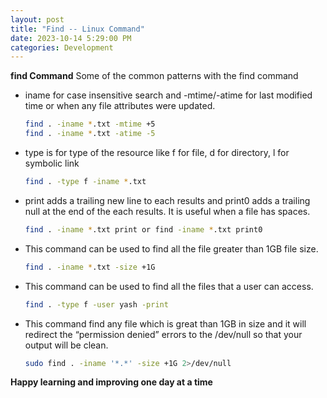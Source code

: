 ```yaml
---
layout: post
title: "Find -- Linux Command"
date: 2023-10-14 5:29:00 PM
categories: Development
---
```


**find Command**
Some of the common patterns with the find command

- iname for case insensitive search and -mtime/-atime for last modified time or when any file attributes were updated.
    ```bash
    find . -iname *.txt -mtime +5
    find . -iname *.txt -atime -5
    ```

- type is for type of the resource like f for file, d for directory, l for symbolic link
    ```bash
    find . -type f -iname *.txt
    ```


- print adds a trailing new line to each results and print0 adds a trailing null at the end of the each results. It is useful when a file has spaces.
    ```bash
    find . -iname *.txt print or find -iname *.txt print0
    ```

- This command can be used to find all the file greater than 1GB file size.
    ```bash
    find . -iname *.txt -size +1G
    ```

- This command can be used to find all the files that a user can access.
    ```bash
    find . -type f -user yash -print
    ```

- This command find any file which is great than 1GB in size and it will redirect the “permission denied” errors to the /dev/null so that your output will be clean.
    ```bash
    sudo find . -iname '*.*' -size +1G 2>/dev/null
    ```

**Happy learning and improving one day at a time**